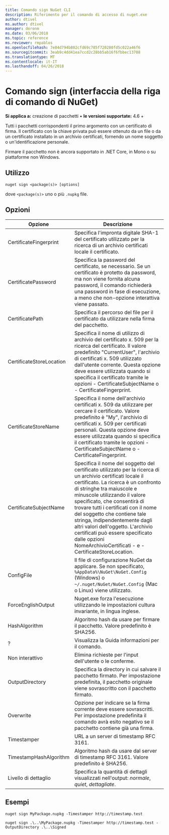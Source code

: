 ```yaml
---
title: Comando sign NuGet CLI
description: Riferimento per il comando di accesso di nuget.exe
author: dtivel
ms.author: dtivel
manager: doronm
ms.date: 03/06/2018
ms.topic: reference
ms.reviewer: rmpablos
ms.openlocfilehash: 7e84d794b802cfd69c785f720280fd5c022a46f6
ms.sourcegitcommit: 3eab9c4dd41ea7ccd2c28bb5ab16f6fbbec13708
ms.translationtype: MT
ms.contentlocale: it-IT
ms.lasthandoff: 04/26/2018
---
```

# <a name="sign-command-nuget-cli"></a>Comando sign (interfaccia della riga di comando di NuGet)

**Si applica a:** creazione di pacchetti &bullet; **le versioni supportate:** 4.6 +

Tutti i pacchetti corrispondenti il primo argomento con un certificato di firma. Il certificato con la chiave privata può essere ottenuto da un file o da un certificato installato in un archivio certificati, fornendo un nome soggetto o un'identificazione personale.

Firmare il pacchetto non è ancora supportato in .NET Core, in Mono o su piattaforme non Windows.

## <a name="usage"></a>Utilizzo

```cli
nuget sign <package(s)> [options]
```

dove `<package(s)>` uno o più `.nupkg` file.

## <a name="options"></a>Opzioni

| Opzione | Descrizione |
| --- | --- |
| CertificateFingerprint | Specifica l'impronta digitale SHA-1 del certificato utilizzato per la ricerca di un archivio certificati locale il certificato. |
| CertificatePassword | Specifica la password del certificato, se necessario. Se un certificato è protetto da password, ma non viene fornita alcuna password, il comando richiederà una password in fase di esecuzione, a meno che non-opzione interattiva viene passato. |
| CertificatePath | Specifica il percorso del file per il certificato da utilizzare nella firma del pacchetto. |
| CertificateStoreLocation | Specifica il nome di utilizzo di archivio del certificato x. 509 per la ricerca del certificato. Il valore predefinito "CurrentUser", l'archivio di certificati x. 509 utilizzato dall'utente corrente. Questa opzione deve essere utilizzata quando si specifica il certificato tramite le opzioni - CertificateSubjectName o - CertificateFingerprint. |
| CertificateStoreName | Specifica il nome dell'archivio certificati x. 509 da utilizzare per cercare il certificato. Valore predefinito è "My", l'archivio di certificati x. 509 per certificati personali. Questa opzione deve essere utilizzata quando si specifica il certificato tramite le opzioni - CertificateSubjectName o - CertificateFingerprint. |
| CertificateSubjectName | Specifica il nome del soggetto del certificato utilizzato per la ricerca di un archivio certificati locale il certificato.  La ricerca è un confronto di stringhe tra maiuscole e minuscole utilizzando il valore specificato, che consentirà di trovare tutti i certificati con il nome del soggetto che contiene tale stringa, indipendentemente dagli altri valori dell'oggetto.  L'archivio certificati può essere specificato dalle opzioni NomeArchivioCertificati - e - CertificateStoreLocation. |
| ConfigFile | Il file di configurazione NuGet da applicare. Se non specificato, `%AppData%\NuGet\NuGet.Config` (Windows) o `~/.nuget/NuGet/NuGet.Config` (Mac o Linux) viene utilizzato.|
| ForceEnglishOutput | Nuget.exe forza l'esecuzione utilizzando le impostazioni cultura invariante, in lingua inglese. |
| HashAlgorithm | Algoritmo hash da usare per firmare il pacchetto. Valore predefinito è SHA256. |
| ? | Visualizza la Guida informazioni per il comando. |
| Non interattivo | Elimina richieste per l'input dell'utente o le conferme. |
| OutputDirectory | Specifica la directory in cui salvare il pacchetto firmato. Per impostazione predefinita, il pacchetto originale viene sovrascritto con il pacchetto firmato. |
| Overwrite | Opzione per indicare se la firma corrente deve essere sovrascritti. Per impostazione predefinita il comando avrà esito negativo se il pacchetto contiene già una firma. |
| Timestamper | URL a un server di timestamp RFC 3161. |
| TimestampHashAlgorithm | Algoritmo hash da usare dal server di timestamp RFC 3161. Valore predefinito è SHA256. |
| Livello di dettaglio | Specifica la quantità di dettagli visualizzati nell'output: *normale*, *quiet*, *dettagliate*. |

## <a name="examples"></a>Esempi

```cli
nuget sign MyPackage.nupkg -Timestamper http://timestamp.test

nuget sign .\..\MyPackage.nupkg -Timestamper http://timestamp.test -OutputDirectory .\..\Signed
```